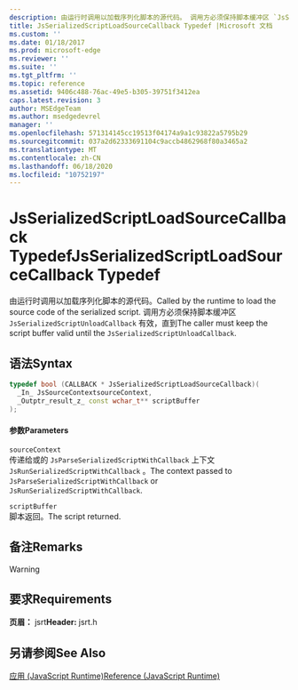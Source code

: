 ```yaml
---
description: 由运行时调用以加载序列化脚本的源代码。 调用方必须保持脚本缓冲区 `JsSerializedScriptUnloadCallback` 有效，直到
title: JsSerializedScriptLoadSourceCallback Typedef |Microsoft 文档
ms.custom: ''
ms.date: 01/18/2017
ms.prod: microsoft-edge
ms.reviewer: ''
ms.suite: ''
ms.tgt_pltfrm: ''
ms.topic: reference
ms.assetid: 9406c488-76ac-49e5-b305-39751f3412ea
caps.latest.revision: 3
author: MSEdgeTeam
ms.author: msedgedevrel
manager: ''
ms.openlocfilehash: 571314145cc19513f04174a9a1c93822a5795b29
ms.sourcegitcommit: 037a2d62333691104c9accb4862968f80a3465a2
ms.translationtype: MT
ms.contentlocale: zh-CN
ms.lasthandoff: 06/18/2020
ms.locfileid: "10752197"
---
```

# <span data-ttu-id="db86f-104">JsSerializedScriptLoadSourceCallback Typedef</span><span class="sxs-lookup"><span data-stu-id="db86f-104">JsSerializedScriptLoadSourceCallback Typedef</span></span>
<span data-ttu-id="db86f-105">由运行时调用以加载序列化脚本的源代码。</span><span class="sxs-lookup"><span data-stu-id="db86f-105">Called by the runtime to load the source code of the serialized script.</span></span> <span data-ttu-id="db86f-106">调用方必须保持脚本缓冲区 `JsSerializedScriptUnloadCallback` 有效，直到</span><span class="sxs-lookup"><span data-stu-id="db86f-106">The caller must keep the script buffer valid until the `JsSerializedScriptUnloadCallback`.</span></span>  
  
## <span data-ttu-id="db86f-107">语法</span><span class="sxs-lookup"><span data-stu-id="db86f-107">Syntax</span></span>  
  
```cpp  
typedef bool (CALLBACK * JsSerializedScriptLoadSourceCallback)(  
  _In_ JsSourceContextsourceContext,  
  _Outptr_result_z_ const wchar_t** scriptBuffer  
);  
```  
  
#### <span data-ttu-id="db86f-108">参数</span><span class="sxs-lookup"><span data-stu-id="db86f-108">Parameters</span></span>  
 `sourceContext`  
 <span data-ttu-id="db86f-109">传递给或的 `JsParseSerializedScriptWithCallback` 上下文 `JsRunSerializedScriptWithCallback` 。</span><span class="sxs-lookup"><span data-stu-id="db86f-109">The context passed to `JsParseSerializedScriptWithCallback` or `JsRunSerializedScriptWithCallback`.</span></span>  
  
 `scriptBuffer`  
 <span data-ttu-id="db86f-110">脚本返回。</span><span class="sxs-lookup"><span data-stu-id="db86f-110">The script returned.</span></span>  
  
## <span data-ttu-id="db86f-111">备注</span><span class="sxs-lookup"><span data-stu-id="db86f-111">Remarks</span></span>  
  
> [!WARNING]
## <span data-ttu-id="db86f-112">要求</span><span class="sxs-lookup"><span data-stu-id="db86f-112">Requirements</span></span>  
 <span data-ttu-id="db86f-113">**页眉：** jsrt</span><span class="sxs-lookup"><span data-stu-id="db86f-113">**Header:** jsrt.h</span></span>  
  
## <span data-ttu-id="db86f-114">另请参阅</span><span class="sxs-lookup"><span data-stu-id="db86f-114">See Also</span></span>  
 [<span data-ttu-id="db86f-115">应用 (JavaScript Runtime)</span><span class="sxs-lookup"><span data-stu-id="db86f-115">Reference (JavaScript Runtime)</span></span>](../chakra-hosting/reference-javascript-runtime.md)